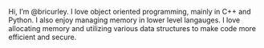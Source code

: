 Hi, I’m @bricurley. I love object oriented programming, mainly in C++ and Python. I also enjoy managing memory in lower level langauges.
I love allocating memory and utilizing various data structures to make code more efficient and secure.
